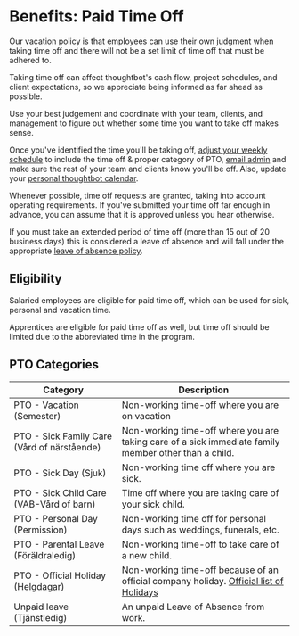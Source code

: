 # Benefits: Paid Time Off

Our vacation policy is that employees can use their own judgment when taking time off and there will not be a set limit of time off that must be adhered to.

Taking time off can affect thoughtbot's cash flow, project schedules, and client expectations, so we appreciate being informed as far ahead as possible.

Use your best judgement and coordinate with your team, clients, and management to figure out whether some time you want to take off makes sense.

Once you've identified the time you'll be taking off, [adjust your weekly schedule][team-schedule] to include the time off & proper category of PTO, [email admin][admin-email] and make sure the rest of your team and clients know you'll be off. Also, update your [personal thoughtbot calendar][thoughtbot-calendar].

Whenever possible, time off requests are granted, taking into account operating requirements. If you've submitted your time off far enough in advance, you can assume that it is approved unless you hear otherwise.

If you must take an extended period of time off (more than 15 out of 20 business days) this is considered a leave of absence and will fall under the appropriate [leave of absence policy][leave-of-absence].

## Eligibility

Salaried employees are eligible for paid time off, which can be used for sick, personal and vacation time.

Apprentices are eligible for paid time off as well, but time off should be limited due to the abbreviated time in the program.

## PTO Categories

|Category|Description|
|-|-|
|PTO - Vacation (Semester) | Non-working time-off where you are on vacation|
|PTO - Sick Family Care (Vård of närstående) | Non-working time-off where you are taking care of a sick immediate family member other than a child.|
|PTO - Sick Day (Sjuk) | Non-working time off where you are sick.|
|PTO - Sick Child Care (VAB-Vård of barn) | Time off where you are taking care of your sick child.|
|PTO - Personal Day (Permission) | Non-working time off for personal days such as weddings, funerals, etc.|
|PTO - Parental Leave (Föräldraledig) | Non-working time-off to take care of a new child.|
|PTO - Official Holiday (Helgdagar) | Non-working time-off because of an official company holiday. [Official list of Holidays][holiday-list]|
|Unpaid leave (Tjänstledig) | An unpaid Leave of Absence from work.|

[team-schedule]: http://team.thoughtbot.com/schedule
[admin-email]: mailto:admin@thoughtbot.com
[thoughtbot-calendar]: http://calendar.thoughtbot.com/
[leave-of-absence]: TODO
[holiday-list]: TODO
